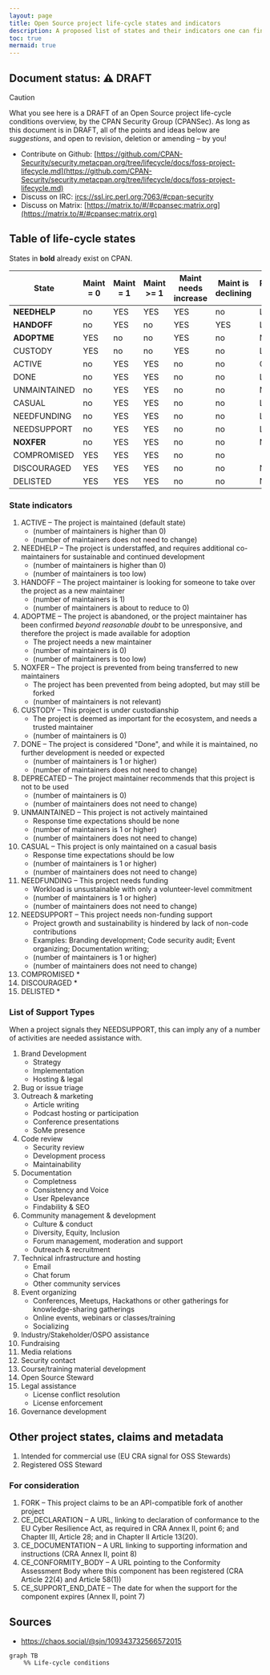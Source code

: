 ```yaml
---
layout: page
title: Open Source project life-cycle states and indicators
description: A proposed list of states and their indicators one can find an Open Source project in
toc: true
mermaid: true
---
```


## Document status: ⚠️  DRAFT

> [!CAUTION]
> What you see here is a DRAFT of an Open Source project life-cycle conditions overview, by the CPAN Security Group (CPANSec).
> As long as this document is in DRAFT, all of the points and ideas below are _suggestions_, and open to revision, deletion or amending – by you!
>
> - Contribute on Github: [https://github.com/CPAN-Security/security.metacpan.org/tree/lifecycle/docs/foss-project-lifecycle.md](https://github.com/CPAN-Security/security.metacpan.org/tree/lifecycle/docs/foss-project-lifecycle.md)
> - Discuss on IRC: [ircs://ssl.irc.perl.org:7063/#cpan-security](ircs://ssl.irc.perl.org:7063/#cpan-security)
> - Discuss on Matrix: [https://matrix.to/#/#cpansec:matrix.org](https://matrix.to/#/#cpansec:matrix.org)


## Table of life-cycle states

States in **bold** already exist on CPAN.

| State        | Maint = 0 | Maint = 1 | Maint >= 1 | Maint needs increase | Maint is declining | Response time | Submitter  |
| ------------ | --------- | --------- | ---------- | -------------------- | ------------------ | ------------- | ---------- |
| **NEEDHELP** | no        | YES       | YES        | YES                  | no                 | LOW           | Maintainer |
| **HANDOFF**  | no        | YES       | no         | YES                  | YES                | LOW           | Maintainer |
| **ADOPTME**  | YES       | no        | no         | YES                  | no                 | NONE          | Ecosystem  |
| CUSTODY      | YES       | no        | no         | YES                  | no                 | LOW           | Ecosystem  |
| ACTIVE       | no        | YES       | YES        | no                   | no                 | OK            | Maintainer |
| DONE         | no        | YES       | YES        | no                   | no                 | LOW           | Maintainer |
| UNMAINTAINED | no        | YES       | YES        | no                   | no                 | NONE          | Maintainer |
| CASUAL       | no        | YES       | YES        | no                   | no                 | LOW           | Maintainer |
| NEEDFUNDING  | no        | YES       | YES        | no                   | no                 | LOW           | Maintainer |
| NEEDSUPPORT  | no        | YES       | YES        | no                   | no                 | LOW           | Maintainer |
| **NOXFER**   | no        | YES       | YES        | no                   | no                 | NONE          | Ecosystem  |
| COMPROMISED  | YES       | YES       | YES        | no                   | no                 |               | Ecosystem  |
| DISCOURAGED  | YES       | YES       | YES        | no                   | no                 | NONE          | Ecosystem  |
| DELISTED     | YES       | YES       | YES        | no                   | no                 | NONE          | Ecosystem  |


### State indicators

1. ACTIVE – The project is maintained (default state)
    * (number of maintainers is higher than 0)
    * (number of maintainers does not need to change)
1. NEEDHELP – The project is understaffed, and requires additional co-maintainers for sustainable and continued development
    * (number of maintainers is higher than 0)
    * (number of maintainers is too low)
1. HANDOFF – The project maintainer is looking for someone to take over the project as a new maintainer
    * (number of maintainers is 1)
    * (number of maintainers is about to reduce to 0)
1. ADOPTME – The project is abandoned, or the project maintainer has been confirmed _beyond reasonable doubt_ to be unresponsive, and therefore the project is made available for adoption
    * The project needs a new maintainer
    * (number of maintainers is 0)
    * (number of maintainers is too low)
1. NOXFER – The project is prevented from being transferred to new maintainers
    * The project has been prevented from being adopted, but may still be forked
    * (number of maintainers is not relevant)
1. CUSTODY – This project is under custodianship
    * The project is deemed as important for the ecosystem, and needs a trusted maintainer
    * (number of maintainers is 0)
1. DONE – The project is considered "Done", and while it is maintained, no further development is needed or expected
    * (number of maintainers is 1 or higher)
    * (number of maintainers does not need to change)
1. DEPRECATED – The project maintainer recommends that this project is not to be used
    * (number of maintainers is 0)
    * (number of maintainers does not need to change)
1. UNMAINTAINED – This project is not actively maintained
    * Response time expectations should be none
    * (number of maintainers is 1 or higher)
    * (number of maintainers does not need to change)
1. CASUAL – This project is only maintained on a casual basis
    * Response time expectations should be low
    * (number of maintainers is 1 or higher)
    * (number of maintainers does not need to change)
1. NEEDFUNDING – This project needs funding
    * Workload is unsustainable with only a volunteer-level commitment
    * (number of maintainers is 1 or higher)
    * (number of maintainers does not need to change)
1. NEEDSUPPORT – This project needs non-funding support
    * Project growth and sustainability is hindered by lack of non-code contributions
    * Examples: Branding development; Code security audit; Event organizing; Documentation writing;
    * (number of maintainers is 1 or higher)
    * (number of maintainers does not need to change)
1. COMPROMISED
    * 
1. DISCOURAGED
    * 
1. DELISTED
    * 

### List of Support Types

When a project signals they NEEDSUPPORT, this can imply any of a number of activities are needed assistance with.

1. Brand Development
    * Strategy
    * Implementation
    * Hosting & legal
1. Bug or issue triage
1. Outreach & marketing
    * Article writing
    * Podcast hosting or participation
    * Conference presentations
    * SoMe presence
1. Code review
    * Security review
    * Development process
    * Maintainability
1. Documentation
    * Completness
    * Consistency and Voice
    * User Rpelevance
    * Findability & SEO
1. Community management & development
    * Culture & conduct
    * Diversity, Equity, Inclusion
    * Forum management, moderation and support
    * Outreach & recruitment
1. Technical infrastructure and hosting
    * Email
    * Chat forum
    * Other community services
1. Event organizing
    * Conferences, Meetups, Hackathons or other gatherings for knowledge-sharing gatherings
    * Online events, webinars or classes/training
    * Socializing
1. Industry/Stakeholder/OSPO assistance
1. Fundraising
1. Media relations
1. Security contact
1. Course/training material development
1. Open Source Steward
1. Legal assistance
    * License conflict resolution
    * License enforcement
1. Governance development


## Other project states, claims and metadata

1. Intended for commercial use (EU CRA signal for OSS Stewards)
1. Registered OSS Steward


### For consideration

1. FORK – This project claims to be an API-compatible fork of another project
1. CE_DECLARATION – A URL, linking to declaration of conformance to the EU Cyber Resilience Act, as required in CRA Annex II, point 6; and Chapter III, Article 28; and in Chapter II Article 13(20).
1. CE_DOCUMENTATION – A URL linking to supporting information and instructions (CRA Annex II, point 8)
1. CE_CONFORMITY_BODY – A URL pointing to the Conformity Assessment Body where this component has been registered (CRA Article 22(4) and Article 58(1))
1. CE_SUPPORT_END_DATE – The date for when the support for the component expires (Annex II, point 7)


## Sources

* https://chaos.social/@sjn/109343732566572015


```mermaid
graph TB
    %% Life-cycle conditions
```
